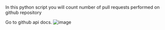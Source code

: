 In this python script you will count number of pull requests performed on github repository

Go to github api docs.
![image](https://github.com/user-attachments/assets/cfbf8d90-d6c8-422a-bafa-e5425d58ece0)


